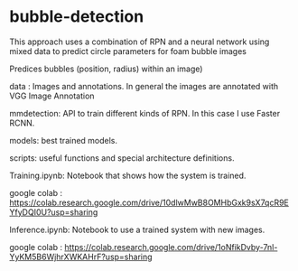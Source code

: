 # bubble-detection

This approach uses a combination of RPN and a neural network using mixed data to predict circle parameters for foam bubble images  

Predices bubbles (position, radius) within an image)

data : Images and annotations. In general the images are annotated with VGG Image Annotation

mmdetection: API to train different kinds of RPN. In this case I use Faster RCNN.

models: best trained models.

scripts: useful functions and special architecture definitions.

Training.ipynb: Notebook that shows how the system is trained.

  google colab : https://colab.research.google.com/drive/10dlwMwB8OMHbGxk9sX7qcR9EYfyDQI0U?usp=sharing
  
  
Inference.ipynb: Notebook to use a trained system with new images.

  google colab : https://colab.research.google.com/drive/1oNfikDvby-7nl-YyKM5B6WjhrXWKAHrF?usp=sharing
  
